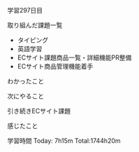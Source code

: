 学習297日目

取り組んだ課題一覧

- タイピング
- 英語学習
- ECサイト課題商品一覧・詳細機能PR整備
- ECサイト商品管理機能着手

わかったこと

次にやること

引き続きECサイト課題

感じたこと

学習時間 Today: 7h15m Total:1744h20m